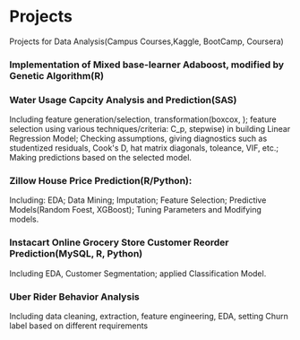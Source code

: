 # Projects
Projects for Data Analysis(Campus Courses,Kaggle, BootCamp, Coursera)
### Implementation of Mixed base-learner Adaboost, modified by Genetic Algorithm(R)

### Water Usage Capcity Analysis and Prediction(SAS)
Including feature generation/selection, transformation(boxcox, ); feature selection using various techniques/criteria: C_p, stepwise)
in building Linear Regression Model; Checking assumptions, giving diagnostics such as studentized residuals, Cook's D, hat matrix diagonals, toleance, VIF, etc.; Making predictions based on the selected model.
###
### Zillow House Price Prediction(R/Python):
Including: EDA; Data Mining; Imputation; Feature Selection; Predictive Models(Random Foest, XGBoost); Tuning Parameters and Modifying models.

### Instacart Online Grocery Store Customer Reorder Prediction(MySQL, R, Python)
Including EDA, Customer Segmentation; applied Classification Model.

### Uber Rider Behavior Analysis
Including data cleaning, extraction, feature engineering, EDA, setting Churn label based on different requirements
